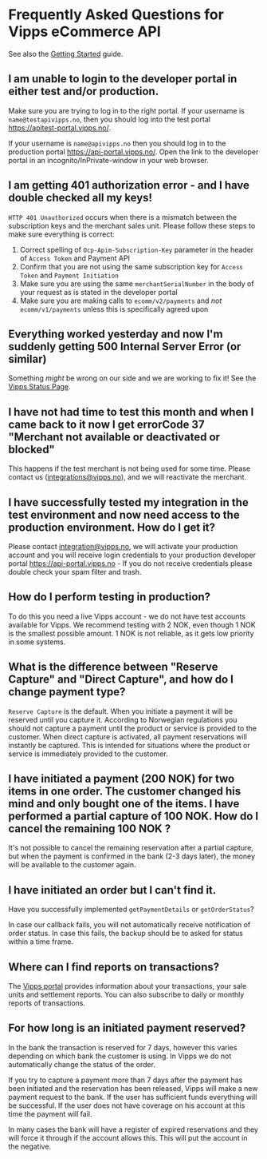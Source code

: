 # Frequently Asked Questions for Vipps eCommerce API

See also the [Getting Started](vipps-ecom-api-getting-started.md) guide.

## I am unable to login to the developer portal in either test and/or production.

Make sure you are trying to log in to the right portal. If your username is `name@testapivipps.no`,
then you should log into the test portal https://apitest-portal.vipps.no/.

If your username is `name@apivipps.no` then you should log in to the production portal https://api-portal.vipps.no/.
Open the link to the developer portal in an incognito/InPrivate-window in your web browser.

## I am getting 401 authorization error - and I have double checked all my keys!

`HTTP 401 Unauthorized` occurs when there is a mismatch between the subscription keys and the
merchant sales unit. Please follow these steps to make sure everything is correct:

1. Correct spelling of `Ocp-Apim-Subscription-Key` parameter in the header of `Access Token` and Payment API
2. Confirm that you are not using the same subscription key for `Access Token` and `Payment Initiation`
3. Make sure you are using the same `merchantSerialNumber` in the body of your request as is stated in the developer portal
4. Make sure you are making calls to `ecomm/v2/payments` and _not_ `ecomm/v1/payments` unless this is specifically agreed upon

## Everything worked yesterday and now I'm suddenly getting 500 Internal Server Error (or similar)

Something _might_ be wrong on our side and we are working to fix it! See the [Vipps Status Page](https://vipps.statuspage.io).

## I have not had time to test this month and when I came back to it now I get errorCode 37 "Merchant not available or deactivated or blocked"

This happens if the test merchant is not being used for some time. Please contact us (integrations@vipps.no), and we will reactivate the merchant.

## I have successfully tested my integration in the test environment and now need access to the production environment. How do I get it?

Please contact integration@vipps.no, we will activate your production account and you will receive login credentials
to your production developer portal https://api-portal.vipps.no - If you do not receive credentials please double check
your spam filter and trash.

## How do I perform testing in production?

To do this you need a live Vipps account - we do not have test accounts available for Vipps.
We recommend testing with 2 NOK, even though 1 NOK is the smallest possible amount.
1 NOK is not reliable, as it gets low priority in some systems.

## What is the difference between "Reserve Capture" and "Direct Capture", and how do I change payment type?

`Reserve Capture` is the default. When you initiate a payment it will be reserved until you capture it.
According to Norwegian regulations you should not capture a payment until the product or service is provided to the customer.
When direct capture is activated, all payment reservations will instantly be captured.
This is intended for situations where the product or service is immediately provided to the customer.

## I have initiated a payment (200 NOK) for two items in one order. The customer changed his mind and only bought one of the items. I have performed a partial capture of 100 NOK. How do I cancel the remaining 100 NOK ?

It's not possible to cancel the remaining reservation after a partial capture, but when the payment is confirmed
in the bank (2-3 days later), the money will be available to the customer again.

## I have initiated an order but I can't find it.

Have you successfully implemented `getPaymentDetails` or `getOrderStatus`?

In case our callback fails, you will not automatically receive notification of order status.
In case this fails, the backup should be to asked for status within a time frame.

## Where can I find reports on transactions?

The [Vipps portal](https://portal.vipps.no/login/) provides information about
your transactions, your sale units and settlement reports.
You can also subscribe to daily or monthly reports of transactions.

## For how long is an initiated payment reserved?

In the bank the transaction is reserved for 7 days, however this varies depending on which bank the customer is using.
In Vipps we do not automatically change the status of the order.

If you try to capture a payment more than 7 days after the payment has been initiated and the reservation has been released,
Vipps will make a new payment request to the bank. If the user has sufficient funds everything will be successful.
If the user does not have coverage on his account at this time the payment will fail.

In many cases the bank will have a register of expired reservations and they will force it through if the account allows this.
This will put the account in the negative.
